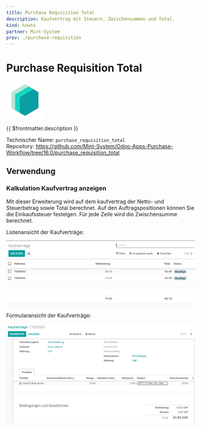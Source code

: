 ```yaml
---
title: Purchase Requisition Total
description: Kaufvertrag mit Steuern, Zwischensummen und Total.
kind: howto
partner: Mint-System
prev: ./purchase-requisition
---
```

# Purchase Requisition Total
![icon_oms_box](attachments/icons_odoo_mint_system.png)

{{ $frontmatter.description }}

Technischer Name: `purchase_requisition_total`\
Repository: <https://github.com/Mint-System/Odoo-Apps-Purchase-Workflow/tree/16.0/purchase_requisition_total>

## Verwendung

### Kalkulation Kaufvertrag anzeigen

Mit dieser Erweiterung wird auf dem kaufvertrag der Netto- und Steuerbetrag sowie Total berechnet. Auf den Auftragspositionen können Sie die Einkaufssteuer festelgen. Für jede Zeile wird die Zwischensumme berechnet.

Listenansicht der Kaufverträge:

![](attachments/Purchase%20Requisition%20Total%20Liste.png)

Formularansicht der Kaufverträge:

![](attachments/Purchase%20Requisition%20Total%20Formular.png)
